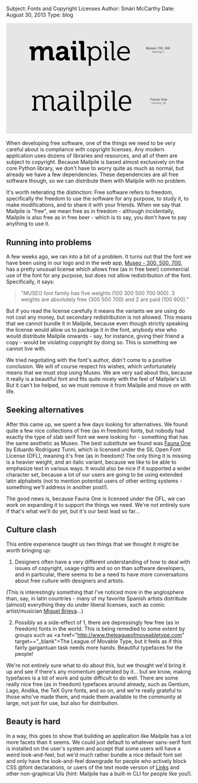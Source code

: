 Subject: Fonts and Copyright Licenses
Author: Smári McCarthy
Date: August 30, 2013
Type: blog

<img src="/files/Logo-Font-Comparisson.png">

When developing free software, one of the things we need to be very careful about is compliance with copyright licenses. Any modern application uses dozens of libraries and resources, and all of them are subject to copyright. Because Mailpile is based almost exclusively on the core Python library, we don't have to worry quite as much as normal, but already we have a few dependencies. These dependencies are all free software though, so we can distribute them with Mailpile with no problem.

It's worth reiterating the distinction: Free software refers to freedom, specifically the freedom to use the software for any purpose, to study it, to make modifications, and to share it with your friends. When we say that Mailpile is "free", we mean free as in freedom - although incidentally, Mailpile is also free as in free beer - which is to say, you don't have to pay anything to use it.


## Running into problems

A few weeks ago, we ran into a bit of a problem. It turns out that the font we have been using in our logo and in the web app, <a href="http://www.exljbris.com/museo.html" target="_blank">Museo - 300, 500, 700</a>, has a pretty unusual license which allows free (as in free beer) commercial use of the font for any purpose, but does not allow redistribution of the font. Specifically, it says:

<blockquote>"MUSEO font family has five weights (100 300 500 700 900). 3 weights are <bold>absolutely free</bold> (300 500 700) and 2 are paid (100 900)."</blockquote>
 
But if you read the license carefully it means the variants we are using do not cost any money, but secondary redistribution is not allowed. This means that we cannot bundle it in Mailpile, because even though strictly speaking the license would allow us to package it in the font, anybody else who would distribute Mailpile onwards - say, for instance, giving their friend a copy - would be violating copyright by doing so. This is something we cannot live with.

We tried negotiating with the font's author, didn't come to a positive conclusion. We will of course respect his wishes, which unfortunately means that we must stop using Museo. We are very sad about this, because it really is a beautiful font and fits quite nicely with the feel of Mailpile's UI. But it can't be helped, so we must remove it from Mailpile and move on with life.

## Seeking alternatives

After this came up, we spent a few days looking for alternatives. We found quite a few nice collections of free (as in freedom) fonts, but nobody had exactly the type of slab serif font we were looking for - something that has the same aesthetic as Museo. The best substitute we found was <a href="http://www.fontspace.com/eduardo-tunni/fauna-one" target="_blank">Fauna One</a> by Eduardo Rodríguez Tunni, which is licensed under the SIL Open Font License (OFL), meaning it's free (as in freedom)! The only thing it is missing is a heavier weight, and an italic variant, because we like to be able to emphasize text in various ways. It would also be nice if it supported a wider character set, because a lot of our users are going to be using extended latin alphabets (not to mention potential users of other writing systems - something we'll address in another post!).

The good news is, because Fauna One is licensed under the OFL, we can work on expanding it to support the things we need. We're not entirely sure if that's what we'll do yet, but it's our best lead so far...


## Culture clash

This entire experience taught us two things that we thought it might be worth bringing up:

1. Designers often have a very different understanding of how to deal with issues of copyright, usage rights and so on than software developers, and in particular, there seems to be a need to have more conversations about free culture with designers and artists. 

(This is interestingly something that I've noticed more in the anglosphere than, say, in latin countries - many of my favorite Spanish artists distribute (almost) everything they do under liberal licenses, such as comic artist/musician <a href="http://lasbuenasnoches.com" target="_blank">Miguel Brieva</a>...)

2. Possibly as a side-effect of 1, there are depressingly few free (as in freedom) fonts in the world. This is being remedied to some extent by groups such as <a href="http://www.theleagueofmoveabletype.com" target=="_blank">The League of Movable Type</a>, but it feels as if this fairly gargantuan task needs more hands. Beautiful typefaces for the people!

We're not entirely sure what to do about this, but we thought we'd bring it up and see if there's any momentum generated by it... but we know, making typefaces is a lot of work and quite difficult to do well. There are some really nice free (as in freedom) typefaces around already, such as Gentium, Lago, Andika, the TeX Gyre fonts, and so on, and we're really grateful to those who've made them, and made them available to the community at large, not just for use, but also for distribution.


## Beauty is hard

In a way, this goes to show that building an application like Mailpile has a lot more facets than it seems. We could just default to whatever sans-serif font is installed on the user's system and accept that some users will have a weird look-and-feel, but we'd much rather bundle a nice default font set and only have the look-and-feel downgrade for people who actively block CSS @font declarations, or users of the text mode version of <a href="http://links.twibright.com">Links</a> and other non-graphical UIs (hint: Mailpile has a built-in CLI for people like you!).






